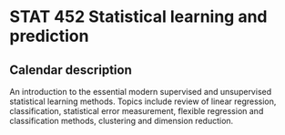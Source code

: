 # STAT 452 Statistical learning and prediction

## Calendar description

An introduction to the essential modern supervised and unsupervised statistical learning methods. Topics include review of linear regression, classification, statistical error measurement, flexible regression and classification methods, clustering and dimension reduction.
